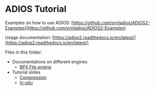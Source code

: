 # ADIOS Tutorial

Examples on how to use ADIOS: [https://github.com/ornladios/ADIOS2-Examples](https://github.com/ornladios/ADIOS2-Examples)

Usage documentation: [https://adios2.readthedocs.io/en/latest/](https://adios2.readthedocs.io/en/latest/)

Files in this folder:
   * Documentations on different engines
       * [BP4 File engine](https://github.com/anagainaru/ADIOS2-addons/blob/tutorial/Tutorial/ADIOS_bp4.md)
   * Tutorial slides
       * [Compression](https://github.com/anagainaru/ADIOS2-addons/blob/tutorial/Tutorial/ECP_compression.pdf)
       * [In-situ](https://github.com/anagainaru/ADIOS2-addons/blob/tutorial/Tutorial/ECP_insitu.pdf)
